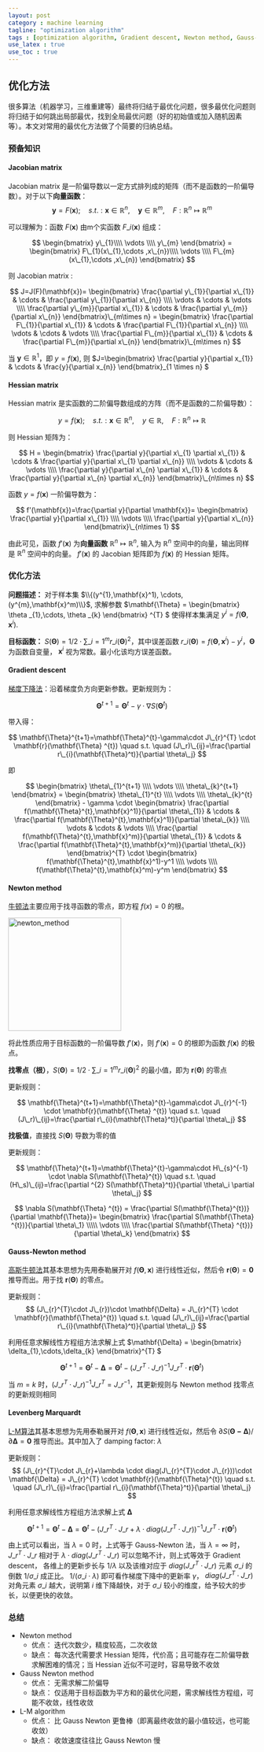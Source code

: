 ```yaml
---
layout: post
category : machine learning
tagline: "optimization algorithm"
tags : [optimization algorithm, Gradient descent, Newton method, Gauss-Newton method, Levenberg Marquardt]
use_latex : true
use_toc : true
---
```


## 优化方法

很多算法（机器学习，三维重建等）最终将归结于最优化问题，很多最优化问题则将归结于如何跳出局部最优，找到全局最优问题（好的初始值或加入随机因素等）。本文对常用的最优化方法做了个简要的归纳总结。

### 预备知识

#### Jacobian matrix

Jacobian matrix 是一阶偏导数以一定方式排列成的矩阵（而不是函数的一阶偏导数）。对于以下**向量函数**：
$$
\mathbf{y}=F(\mathbf{x}); \quad s.t.: \mathbf{x} \in \mathbb{R}^n, \quad \mathbf{y} \in \mathbb{R}^m, \quad F:\mathbb{R}^n \mapsto \mathbb{R}^m
$$

可以理解为：函数 $F(\mathbf{x})$ 由m个实函数 $F\_{i}(\mathbf{x})$ 组成：

$$
\begin{bmatrix}
y\_{1}\\\\
\vdots \\\\
y\_{m}
\end{bmatrix} =
\begin{bmatrix}
F\_{1}(x\_{1},\cdots ,x\_{n})\\\\
\vdots \\\\
F\_{m}(x\_{1},\cdots ,x\_{n})
\end{bmatrix}
$$

则 Jacobian matrix :

$$
J=J(F)(\mathbf{x})=
\begin{bmatrix}
\frac{\partial y\_{1}}{\partial x\_{1}} & \cdots & \frac{\partial y\_{1}}{\partial x\_{n}} \\\\ 
\vdots & \cdots & \vdots \\\\ 
\frac{\partial y\_{m}}{\partial x\_{1}} & \cdots & \frac{\partial y\_{m}}{\partial x\_{n}}
\end{bmatrix}\_{m\times n} =
\begin{bmatrix}
\frac{\partial F\_{1}}{\partial x\_{1}} & \cdots & \frac{\partial F\_{1}}{\partial x\_{n}} \\\\ 
\vdots & \cdots & \vdots \\\\ 
\frac{\partial F\_{m}}{\partial x\_{1}} & \cdots & \frac{\partial F\_{m}}{\partial x\_{n}}
\end{bmatrix}\_{m\times n}
$$

当 $\mathbf{y} \in \mathbb{R}^{1}$，即 $y=f(\mathbf{x})$, 则 $J=\begin{bmatrix} \frac{\partial y}{\partial x\_{1}} & \cdots & \frac{y}{\partial x\_{n}} \end{bmatrix}\_{1 \times n} $

#### Hessian matrix

Hessian matrix 是实函数的二阶偏导数组成的方阵（而不是函数的二阶偏导数）：

$$
y=f(\mathbf{x}); \quad s.t.: \mathbf{x} \in \mathbb{R} ^{n}, \quad y \in \mathbb{R}, \quad F: \mathbb{R} ^n \mapsto \mathbb{R}
$$

则 Hessian 矩阵为：

$$
H =
\begin{bmatrix}
\frac{\partial y}{\partial x\_{1} \partial x\_{1}} & \cdots & \frac{\partial y}{\partial x\_{1} \partial x\_{n}} \\\\ 
\vdots & \cdots & \vdots \\\\ 
\frac{\partial y}{\partial x\_{n} \partial x\_{1}} & \cdots & \frac{\partial y}{\partial x\_{n} \partial x\_{n}}
\end{bmatrix}\_{n\times n}
$$

函数 $y=f(\mathbf{x})$ 一阶偏导数为：

$$
f'(\mathbf{x})=\frac{\partial y}{\partial \mathbf{x}}=
\begin{bmatrix}
\frac{\partial y}{\partial x\_{1}} \\\\
\vdots \\\\
\frac{\partial y}{\partial x\_{n}}
\end{bmatrix}\_{n\times 1}
$$

由此可见，函数 $f'(\mathbf{x})$ 为**向量函数** $\mathbb{R}^{n} \mapsto \mathbb{R}^{n}$, 输入为 $\mathbb{R}^{n}$ 空间中的向量，输出同样是 $\mathbb{R}^{n}$ 空间中的向量。 $f'(\mathbf{x})$ 的 Jacobian 矩阵即为 $f(\mathbf{x})$ 的 Hessian 矩阵。

### 优化方法

**问题描述：** 对于样本集 $\\{(y^{1},\mathbf{x}^1), \cdots, (y^{m},\mathbf{x}^m)\\}$, 求解参数 $\mathbf{\Theta} = \begin{bmatrix} \theta \_{1},\cdots, \theta \_{k} \end{bmatrix} ^{T} $ 使得样本集满足 $y^{i}=f(\mathbf{\Theta},\mathbf{x}^{i})$.

**目标函数：** $S(\mathbf{\Theta})=1/2 \cdot \sum\_{i=1}^{m}r\_{i}(\mathbf{\Theta})^{2}$，其中误差函数 $r\_{i}(\mathbf{\Theta}) = f(\mathbf{\Theta},\mathbf{x}^{i}) - y^{i}$，$\mathbf{\Theta}$ 为函数自变量， $\mathbf{x}^{i}$ 视为常数。最小化该均方误差函数。

#### Gradient descent

[梯度下降法](http://en.wikipedia.org/wiki/Gradient_descent)：沿着梯度负方向更新参数。更新规则为：

$$
\mathbf{\Theta}^{t+1}=\mathbf{\Theta}^{t}-\gamma\cdot \nabla S(\mathbf{\Theta} ^{t})
$$

带入得：

$$
\mathbf{\Theta}^{t+1}=\mathbf{\Theta}^{t}-\gamma\cdot J\_{r}^{T} \cdot \mathbf{r}(\mathbf{\Theta} ^{t}) \quad s.t. \quad (J\_r)\_{ij}=\frac{\partial r\_{i}(\mathbf{\Theta}^t)}{\partial \theta\_j}
$$

即

$$
\begin{bmatrix} \theta\_{1}^{t+1} \\\\ \vdots \\\\ \theta\_{k}^{t+1} \end{bmatrix} =
\begin{bmatrix} \theta\_{1}^{t} \\\\ \vdots \\\\ \theta\_{k}^{t} \end{bmatrix} -
\gamma \cdot
\begin{bmatrix} 
\frac{\partial f(\mathbf{\Theta}^{t},\mathbf{x}^1)}{\partial \theta\_{1}} & \cdots & \frac{\partial f(\mathbf{\Theta}^{t},\mathbf{x}^1)}{\partial \theta\_{k}} \\\\ 
\vdots & \cdots & \vdots \\\\ 
\frac{\partial f(\mathbf{\Theta}^{t},\mathbf{x}^m)}{\partial \theta\_{1}} & \cdots & \frac{\partial f(\mathbf{\Theta}^{t},\mathbf{x}^m)}{\partial \theta\_{k}} 
\end{bmatrix}^{T}
\cdot
\begin{bmatrix} f(\mathbf{\Theta}^{t},\mathbf{x}^1)-y^1 \\\\ \vdots \\\\ f(\mathbf{\Theta}^{t},\mathbf{x}^m)-y^m \end{bmatrix}
$$

#### Newton method

[牛顿法](http://en.wikipedia.org/wiki/Newton%27s_method)主要应用于找寻函数的零点，即方程 $f(x)=0$ 的根。

<img class="aligncenter" src="{{BASE_PATH}}/assets/img/newton_method.png" alt="newton_method" style="height: 230px;" align="center"/>

将此性质应用于目标函数的一阶偏导数 $f'(\mathbf{x})$，则 $f'(\mathbf{x})=0$ 的根即为函数 $f(\mathbf{x})$ 的极点。

**找零点（根）**，$S(\mathbf{\Theta})=1/2 \cdot \sum\_{i=1}^{m}r\_{i}(\mathbf{\Theta})^{2}$ 的最小值，即为 $\mathbf{r}(\mathbf{\Theta})$ 的零点

更新规则：

$$
\mathbf{\Theta}^{t+1}=\mathbf{\Theta}^{t}-\gamma\cdot J\_{r}^{-1} \cdot \mathbf{r}(\mathbf{\Theta} ^{t}) \quad s.t. \quad (J\_r)\_{ij}=\frac{\partial r\_{i}(\mathbf{\Theta}^t)}{\partial \theta\_j}
$$

**找极值**，直接找 $S(\mathbf{\Theta})$ 导数为零的值

更新规则：

$$
\mathbf{\Theta}^{t+1}=\mathbf{\Theta}^{t}-\gamma\cdot H\_{s}^{-1} \cdot \nabla S(\mathbf{\Theta}^{t}) \quad s.t. \quad (H\_s)\_{ij}=\frac{\partial ^{2} S(\mathbf{\Theta}^t)}{\partial \theta\_i \partial \theta\_j}
$$

$$
\nabla S(\mathbf{\Theta} ^{t}) = \frac{\partial S(\mathbf{\Theta}^{t})}{\partial \mathbf{\Theta}}=
\begin{bmatrix}
\frac{\partial S(\mathbf{\Theta} ^{t})}{\partial \theta\_1} \\\\\
\vdots \\\\
\frac{\partial S(\mathbf{\Theta} ^{t})}{\partial \theta\_k}
\end{bmatrix}
$$

#### Gauss-Newton method

[高斯牛顿法](http://en.wikipedia.org/wiki/Gauss%E2%80%93Newton_algorithm)其基本思想为先用泰勒展开对 $f(\mathbf{\Theta},\mathbf{x})$ 进行线性近似，然后令 $\mathbf{r}(\mathbf{\Theta})=\mathbf{0}$ 推导而出。用于找 $\mathbf{r}(\mathbf{\Theta})$ 的零点。

更新规则：
$$
(J\_{r}^{T}\cdot J\_{r})\cdot \mathbf{\Delta} = J\_{r}^{T} \cdot \mathbf{r}(\mathbf{\Theta}^{t}) \quad s.t. \quad (J\_r)\_{ij}=\frac{\partial r\_{i}(\mathbf{\Theta}^t)}{\partial \theta\_j}
$$

利用任意求解线性方程组方法求解上式 $\mathbf{\Delta} = \begin{bmatrix} \delta\_{1},\cdots,\delta\_{k}  \end{bmatrix}^{T} $ 

$$
\mathbf{\Theta}^{t+1} = \mathbf{\Theta}^{t}-\mathbf{\Delta} = \mathbf{\Theta}^{t} - (J\_{r}^{T}\cdot J\_{r})^{-1}J\_{r}^{T} \cdot \mathbf{r}(\mathbf{\Theta}^{t})
$$

当 $m=k$ 时，$(J\_{r}^{T}\cdot J\_{r})^{-1}J\_{r}^{T} = J\_{r}^{-1}$，其更新规则与 Newton method 找零点的更新规则相同

#### Levenberg Marquardt

[L-M算法](http://en.wikipedia.org/wiki/Levenberg%E2%80%93Marquardt_algorithm)其基本思想为先用泰勒展开对 $f(\mathbf{\Theta},\mathbf{x})$ 进行线性近似，然后令 $\partial S(\mathbf{\Theta - \Delta})/ \partial \mathbf{\Delta}=\mathbf{0}$ 推导而出。其中加入了 damping factor: $\lambda$

更新规则：
$$
(J\_{r}^{T}\cdot J\_{r}+\lambda \cdot diag(J\_{r}^{T}\cdot J\_{r}))\cdot \mathbf{\Delta} = J\_{r}^{T} \cdot \mathbf{r}(\mathbf{\Theta}^{t}) \quad s.t. \quad (J\_r)\_{ij}=\frac{\partial r\_{i}(\mathbf{\Theta}^t)}{\partial \theta\_j}
$$

利用任意求解线性方程组方法求解上式 $\mathbf{\Delta}$

$$
\mathbf{\Theta}^{t+1} = \mathbf{\Theta}^{t}-\mathbf{\Delta} = \mathbf{\Theta}^{t} - (J\_{r}^{T}\cdot J\_{r}+\lambda \cdot diag(J\_{r}^{T}\cdot J\_{r}))^{-1}J\_{r}^{T} \cdot \mathbf{r}(\mathbf{\Theta}^{t})
$$

由上式可以看出，当 $\lambda = 0$ 时，上式等于 Gauss-Newton 法，当 $\lambda = \infty$ 时， $J\_{r}^{T}\cdot J\_{r}$ 相对于 $\lambda \cdot diag(J\_{r}^{T}\cdot J\_{r})$ 可以忽略不计，则上式等效于 Gradient descent， 各维上的更新步长与 $1/\lambda$ 以及该维对应于 $diag(J\_{r}^{T}\cdot J\_{r})$ 元素 $\sigma\_{i}$ 的倒数 $1/\sigma\_{i}$ 成正比。 $1/(\sigma\_{i}\cdot \lambda)$ 即可看作梯度下降中的更新率 $\gamma$， $diag(J\_{r}^{T}\cdot J\_{r})$ 对角元素 $\sigma\_{i}$ 越大，说明第 $i$ 维下降越快，对于 $\sigma\_{i}$ 较小的维度，给予较大的步长，以便更快的收敛。

### 总结

- Newton method 
    - 优点： 迭代次数少，精度较高，二次收敛
    - 缺点： 每次迭代需要求 Hessian 矩阵，代价高；且可能存在二阶偏导数求解困难的情况；当 Hessian 近似不可逆时，容易导致不收敛
- Gauss Newton method
    - 优点： 无需求解二阶偏导
    - 缺点： 仅适用于目标函数为平方和的最优化问题，需求解线性方程组，可能不收敛，线性收敛
- L-M algorithm
    - 优点： 比 Gauss Newton 更鲁棒（即离最终收敛的最小值较远，也可能收敛）
    - 缺点： 收敛速度往往比 Gauss Newton 慢
